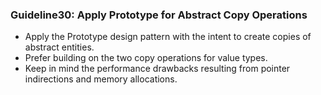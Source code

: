 ### Guideline30: Apply Prototype for Abstract Copy Operations
+ Apply the Prototype design pattern with the intent to create copies of abstract entities.
+ Prefer building on the two copy operations for value types.
+ Keep in mind the performance drawbacks resulting from pointer indirections and memory allocations.